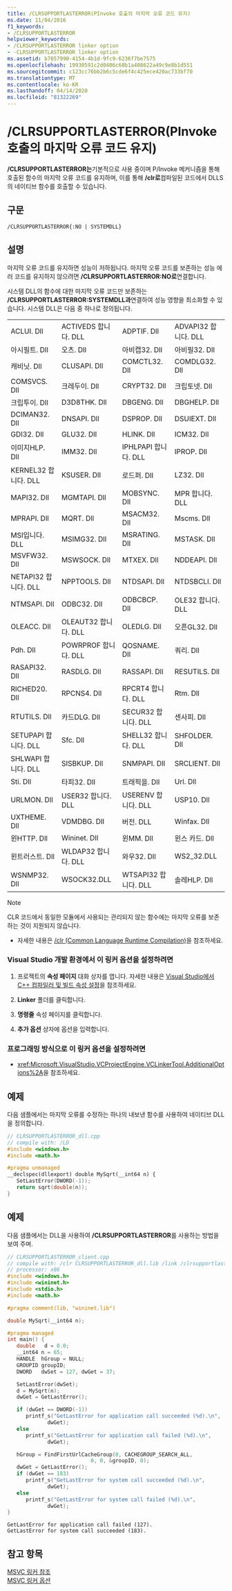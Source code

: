 ```yaml
---
title: /CLRSUPPORTLASTERROR(PInvoke 호출의 마지막 오류 코드 유지)
ms.date: 11/04/2016
f1_keywords:
- /CLRSUPPORTLASTERROR
helpviewer_keywords:
- /CLRSUPPORTLASTERROR linker option
- -CLRSUPPORTLASTERROR linker option
ms.assetid: b7057990-4154-4b1d-9fc9-6236f7be7575
ms.openlocfilehash: 19930591c2d0406c68b1a408622a49c9e8b1d551
ms.sourcegitcommit: c123cc76bb2b6c5cde6f4c425ece420ac733bf70
ms.translationtype: MT
ms.contentlocale: ko-KR
ms.lasthandoff: 04/14/2020
ms.locfileid: "81322269"
---
```

# <a name="clrsupportlasterror-preserve-last-error-code-for-pinvoke-calls"></a>/CLRSUPPORTLASTERROR(PInvoke 호출의 마지막 오류 코드 유지)

**/CLRSUPPORTLASTERROR는**기본적으로 사용 중이며 P/Invoke 메커니즘을 통해 호출된 함수의 마지막 오류 코드를 유지하며, 이를 통해 **/clr로**컴파일된 코드에서 DLLS의 네이티브 함수를 호출할 수 있습니다.

## <a name="syntax"></a>구문

```
/CLRSUPPORTLASTERROR{:NO | SYSTEMDLL}
```

## <a name="remarks"></a>설명

마지막 오류 코드를 유지하면 성능이 저하됩니다.  마지막 오류 코드를 보존하는 성능 에러 코드를 유지하지 않으려면 **/CLRSUPPORTLASTERROR:NO로**연결합니다.

시스템 DLL의 함수에 대한 마지막 오류 코드만 보존하는 **/CLRSUPPORTLASTERROR:SYSTEMDLL과**연결하여 성능 영향을 최소화할 수 있습니다.  시스템 DLL은 다음 중 하나로 정의됩니다.

|||||
|-|-|-|-|
|ACLUI. Dll|ACTIVEDS 합니다. DLL|ADPTIF. Dll|ADVAPI32 합니다. DLL|
|아시필트. Dll|오츠. Dll|아비캡32. Dll|아비필32. Dll|
|캐비닛. Dll|CLUSAPI. Dll|COMCTL32. Dll|COMDLG32. Dll|
|COMSVCS. Dll|크레두이. Dll|CRYPT32. Dll|크립토넷. Dll|
|크립투이. Dll|D3D8THK. Dll|DBGENG. Dll|DBGHELP. Dll|
|DCIMAN32. Dll|DNSAPI. Dll|DSPROP. Dll|DSUIEXT. Dll|
|GDI32. Dll|GLU32. Dll|HLINK. Dll|ICM32. Dll|
|이미지HLP. Dll|IMM32. Dll|IPHLPAPI 합니다. DLL|IPROP. Dll|
|KERNEL32 합니다. DLL|KSUSER. Dll|로드퍼. Dll|LZ32. Dll|
|MAPI32. Dll|MGMTAPI. Dll|MOBSYNC. Dll|MPR 합니다. DLL|
|MPRAPI. Dll|MQRT. Dll|MSACM32. Dll|Mscms. Dll|
|MSI입니다. DLL|MSIMG32. Dll|MSRATING. Dll|MSTASK. Dll|
|MSVFW32. Dll|MSWSOCK. Dll|MTXEX. Dll|NDDEAPI. Dll|
|NETAPI32 합니다. DLL|NPPTOOLS. Dll|NTDSAPI. Dll|NTDSBCLI. Dll|
|NTMSAPI. Dll|ODBC32. Dll|ODBCBCP. Dll|OLE32 합니다. DLL|
|OLEACC. Dll|OLEAUT32 합니다. DLL|OLEDLG. Dll|오픈GL32. Dll|
|Pdh. Dll|POWRPROF 합니다. DLL|QOSNAME. Dll|쿼리. Dll|
|RASAPI32. Dll|RASDLG. Dll|RASSAPI. Dll|RESUTILS. Dll|
|RICHED20. Dll|RPCNS4. Dll|RPCRT4 합니다. DLL|Rtm. Dll|
|RTUTILS. Dll|카드DLG. Dll|SECUR32 합니다. DLL|센사피. Dll|
|SETUPAPI 합니다. DLL|Sfc. Dll|SHELL32 합니다. DLL|SHFOLDER. Dll|
|SHLWAPI 합니다. DLL|SISBKUP. Dll|SNMPAPI. Dll|SRCLIENT. Dll|
|Sti. Dll|타피32. Dll|트래픽을. Dll|Url. Dll|
|URLMON. Dll|USER32 합니다. DLL|USERENV 합니다. DLL|USP10. Dll|
|UXTHEME. Dll|VDMDBG. Dll|버전. DLL|Winfax. Dll|
|윈HTTP. Dll|Wininet. Dll|윈MM. Dll|윈스 카드. Dll|
|윈트러스트. Dll|WLDAP32 합니다. DLL|와우32. Dll|WS2_32.DLL|
|WSNMP32. Dll|WSOCK32.DLL|WTSAPI32 합니다. DLL|솔레HLP. Dll|

> [!NOTE]
> CLR 코드에서 동일한 모듈에서 사용되는 관리되지 않는 함수에는 마지막 오류를 보존하는 것이 지원되지 않습니다.

- 자세한 내용은 [/clr (Common Language Runtime Compilation)](clr-common-language-runtime-compilation.md)을 참조하세요.

### <a name="to-set-this-linker-option-in-the-visual-studio-development-environment"></a>Visual Studio 개발 환경에서 이 링커 옵션을 설정하려면

1. 프로젝트의 **속성 페이지** 대화 상자를 엽니다. 자세한 내용은 [Visual Studio에서 C++ 컴파일러 및 빌드 속성 설정](../working-with-project-properties.md)을 참조하세요.

1. **Linker** 폴더를 클릭합니다.

1. **명령줄** 속성 페이지를 클릭합니다.

1. **추가 옵션** 상자에 옵션을 입력합니다.

### <a name="to-set-this-linker-option-programmatically"></a>프로그래밍 방식으로 이 링커 옵션을 설정하려면

- <xref:Microsoft.VisualStudio.VCProjectEngine.VCLinkerTool.AdditionalOptions%2A>을 참조하세요.

## <a name="example"></a>예제

다음 샘플에서는 마지막 오류를 수정하는 하나의 내보낸 함수를 사용하여 네이티브 DLL을 정의합니다.

```cpp
// CLRSUPPORTLASTERROR_dll.cpp
// compile with: /LD
#include <windows.h>
#include <math.h>

#pragma unmanaged
__declspec(dllexport) double MySqrt(__int64 n) {
   SetLastError(DWORD(-1));
   return sqrt(double(n));
}
```

## <a name="example"></a>예제

다음 샘플에서는 DLL을 사용하여 **/CLRSUPPORTLASTERROR**를 사용하는 방법을 보여 주며.

```cpp
// CLRSUPPORTLASTERROR_client.cpp
// compile with: /clr CLRSUPPORTLASTERROR_dll.lib /link /clrsupportlasterror:systemdll
// processor: x86
#include <windows.h>
#include <wininet.h>
#include <stdio.h>
#include <math.h>

#pragma comment(lib, "wininet.lib")

double MySqrt(__int64 n);

#pragma managed
int main() {
   double   d = 0.0;
   __int64 n = 65;
   HANDLE  hGroup = NULL;
   GROUPID groupID;
   DWORD   dwSet = 127, dwGet = 37;

   SetLastError(dwSet);
   d = MySqrt(n);
   dwGet = GetLastError();

   if (dwGet == DWORD(-1))
      printf_s("GetLastError for application call succeeded (%d).\n",
             dwGet);
   else
      printf_s("GetLastError for application call failed (%d).\n",
             dwGet);

   hGroup = FindFirstUrlCacheGroup(0, CACHEGROUP_SEARCH_ALL,
                           0, 0, &groupID, 0);
   dwGet = GetLastError();
   if (dwGet == 183)
      printf_s("GetLastError for system call succeeded (%d).\n",
             dwGet);
   else
      printf_s("GetLastError for system call failed (%d).\n",
             dwGet);
}
```

```Output
GetLastError for application call failed (127).
GetLastError for system call succeeded (183).
```

## <a name="see-also"></a>참고 항목

[MSVC 링커 참조](linking.md)<br/>
[MSVC 링커 옵션](linker-options.md)
